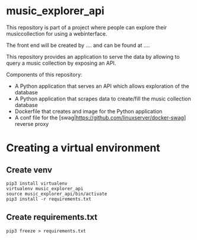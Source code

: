 # music_explorer_api

This repository is part of a project where people can explore their musiccollection for using a webinterface.

The front end will be created by .... and can be found at ....

This repository provides an application to serve the data by allowing to query a music collection by exposing an API.

Components of this repository:
* A Python application that serves an API which allows exploration of the database
* A Python application that scrapes data to create/fill the music collection database
* Dockerfile that creates and image for the Python application
* A conf file for the [swag|https://github.com/linuxserver/docker-swag] reverse proxy


# Creating a virtual environment

## Create venv

```
pip3 install virtualenv
virtualenv music_explorer_api
source music_explorer_api/bin/activate
pip3 install -r requirements.txt
```

## Create requirements.txt

```
pip3 freeze > requirements.txt 
```